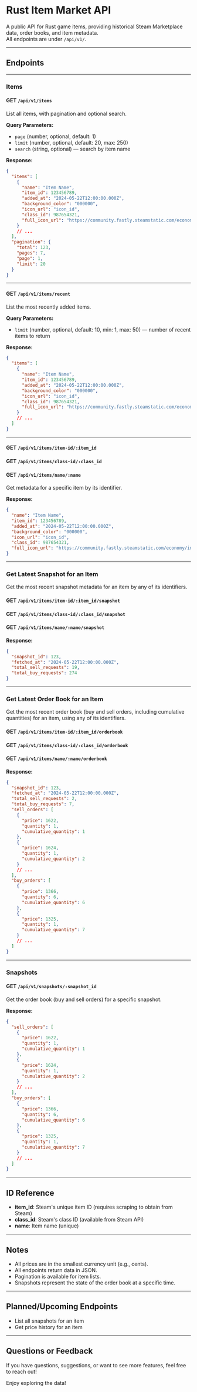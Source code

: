 # Rust Item Market API

A public API for Rust game items, providing historical Steam Marketplace data, order books, and item metadata.  
All endpoints are under `/api/v1/`.

---

## **Endpoints**

---

### **Items**

#### **GET `/api/v1/items`**

List all items, with pagination and optional search.

**Query Parameters:**
- `page` (number, optional, default: 1)
- `limit` (number, optional, default: 20, max: 250)
- `search` (string, optional) — search by item name

**Response:**
```json
{
  "items": [
    {
      "name": "Item Name",
      "item_id": 123456789,
      "added_at": "2024-05-22T12:00:00.000Z",
      "background_color": "000000",
      "icon_url": "icon_id",
      "class_id": 987654321,
      "full_icon_url": "https://community.fastly.steamstatic.com/economy/image/icon_id"
    }
    // ...
  ],
  "pagination": {
    "total": 123,
    "pages": 7,
    "page": 1,
    "limit": 20
  }
}
```

---

#### **GET `/api/v1/items/recent`**

List the most recently added items.

**Query Parameters:**
- `limit` (number, optional, default: 10, min: 1, max: 50) — number of recent items to return

**Response:**
```json
{
  "items": [
    {
      "name": "Item Name",
      "item_id": 123456789,
      "added_at": "2024-05-22T12:00:00.000Z",
      "background_color": "000000",
      "icon_url": "icon_id",
      "class_id": 987654321,
      "full_icon_url": "https://community.fastly.steamstatic.com/economy/image/icon_id"
    }
    // ...
  ]
}
```

---

#### **GET `/api/v1/items/item-id/:item_id`**

#### **GET `/api/v1/items/class-id/:class_id`**

#### **GET `/api/v1/items/name/:name`**

Get metadata for a specific item by its identifier.

**Response:**
```json
{
  "name": "Item Name",
  "item_id": 123456789,
  "added_at": "2024-05-22T12:00:00.000Z",
  "background_color": "000000",
  "icon_url": "icon_id",
  "class_id": 987654321,
  "full_icon_url": "https://community.fastly.steamstatic.com/economy/image/icon_id"
}
```

---

### **Get Latest Snapshot for an Item**

Get the most recent snapshot metadata for an item by any of its identifiers.

#### **GET `/api/v1/items/item-id/:item_id/snapshot`**

#### **GET `/api/v1/items/class-id/:class_id/snapshot`**

#### **GET `/api/v1/items/name/:name/snapshot`**

**Response:**
```json
{
  "snapshot_id": 123,
  "fetched_at": "2024-05-22T12:00:00.000Z",
  "total_sell_requests": 19,
  "total_buy_requests": 274
}
```

---

### **Get Latest Order Book for an Item**

Get the most recent order book (buy and sell orders, including cumulative quantities) for an item, using any of its identifiers.

#### **GET `/api/v1/items/item-id/:item_id/orderbook`**

#### **GET `/api/v1/items/class-id/:class_id/orderbook`**

#### **GET `/api/v1/items/name/:name/orderbook`**

**Response:**
```json
{
  "snapshot_id": 123,
  "fetched_at": "2024-05-22T12:00:00.000Z",
  "total_sell_requests": 2,
  "total_buy_requests": 7,
  "sell_orders": [
    {
      "price": 1622,
      "quantity": 1,
      "cumulative_quantity": 1
    },
    {
      "price": 1624,
      "quantity": 1,
      "cumulative_quantity": 2
    }
    // ...
  ],
  "buy_orders": [
    {
      "price": 1366,
      "quantity": 6,
      "cumulative_quantity": 6
    },
    {
      "price": 1325,
      "quantity": 1,
      "cumulative_quantity": 7
    }
    // ...
  ]
}
```

---

### **Snapshots**

#### **GET `/api/v1/snapshots/:snapshot_id`**

Get the order book (buy and sell orders) for a specific snapshot.

**Response:**
```json
{
  "sell_orders": [
    {
      "price": 1622,
      "quantity": 1,
      "cumulative_quantity": 1
    },
    {
      "price": 1624,
      "quantity": 1,
      "cumulative_quantity": 2
    }
    // ...
  ],
  "buy_orders": [
    {
      "price": 1366,
      "quantity": 6,
      "cumulative_quantity": 6
    },
    {
      "price": 1325,
      "quantity": 1,
      "cumulative_quantity": 7
    }
    // ...
  ]
}
```

---

## **ID Reference**

- **item_id**: Steam's unique item ID (requires scraping to obtain from Steam)
- **class_id**: Steam's class ID (available from Steam API)
- **name**: Item name (unique)

---

## **Notes**

- All prices are in the smallest currency unit (e.g., cents).
- All endpoints return data in JSON.
- Pagination is available for item lists.
- Snapshots represent the state of the order book at a specific time.

---

## **Planned/Upcoming Endpoints**

- List all snapshots for an item
- Get price history for an item

---

## **Questions or Feedback**

If you have questions, suggestions, or want to see more features, feel free to reach out!  

Enjoy exploring the data!
